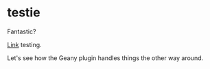 # testie

Fantastic?

[Link][1] testing.

[1]: ./links.md

Let's see how the Geany plugin handles things the other way around.
